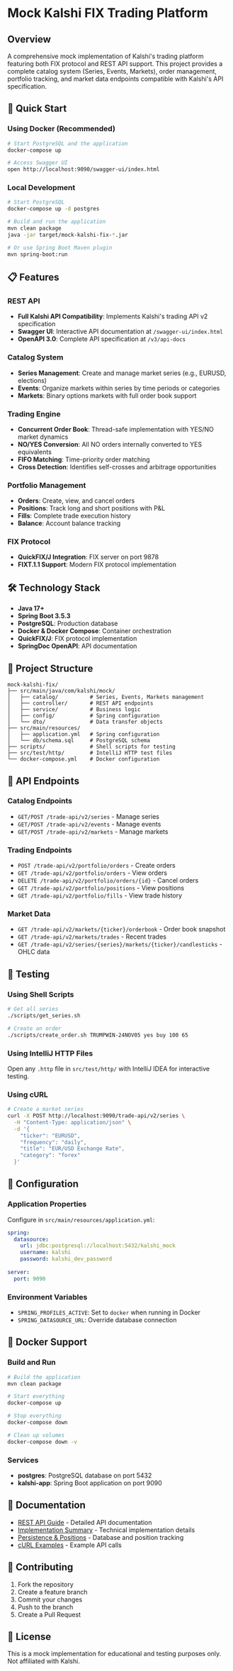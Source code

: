 # Mock Kalshi FIX Trading Platform

## Overview

A comprehensive mock implementation of Kalshi's trading platform featuring both FIX protocol and REST API support. This project provides a complete catalog system (Series, Events, Markets), order management, portfolio tracking, and market data endpoints compatible with Kalshi's API specification.

## 🚀 Quick Start

### Using Docker (Recommended)

```bash
# Start PostgreSQL and the application
docker-compose up

# Access Swagger UI
open http://localhost:9090/swagger-ui/index.html
```

### Local Development

```bash
# Start PostgreSQL
docker-compose up -d postgres

# Build and run the application
mvn clean package
java -jar target/mock-kalshi-fix-*.jar

# Or use Spring Boot Maven plugin
mvn spring-boot:run
```

## 📋 Features

### REST API
- **Full Kalshi API Compatibility**: Implements Kalshi's trading API v2 specification
- **Swagger UI**: Interactive API documentation at `/swagger-ui/index.html`
- **OpenAPI 3.0**: Complete API specification at `/v3/api-docs`

### Catalog System
- **Series Management**: Create and manage market series (e.g., EURUSD, elections)
- **Events**: Organize markets within series by time periods or categories
- **Markets**: Binary options markets with full order book support

### Trading Engine
- **Concurrent Order Book**: Thread-safe implementation with YES/NO market dynamics
- **NO/YES Conversion**: All NO orders internally converted to YES equivalents
- **FIFO Matching**: Time-priority order matching
- **Cross Detection**: Identifies self-crosses and arbitrage opportunities

### Portfolio Management
- **Orders**: Create, view, and cancel orders
- **Positions**: Track long and short positions with P&L
- **Fills**: Complete trade execution history
- **Balance**: Account balance tracking

### FIX Protocol
- **QuickFIX/J Integration**: FIX server on port 9878
- **FIXT.1.1 Support**: Modern FIX protocol implementation

## 🛠️ Technology Stack

- **Java 17+**
- **Spring Boot 3.5.3**
- **PostgreSQL**: Production database
- **Docker & Docker Compose**: Container orchestration
- **QuickFIX/J**: FIX protocol implementation
- **SpringDoc OpenAPI**: API documentation

## 📁 Project Structure

```
mock-kalshi-fix/
├── src/main/java/com/kalshi/mock/
│   ├── catalog/          # Series, Events, Markets management
│   ├── controller/       # REST API endpoints
│   ├── service/          # Business logic
│   ├── config/           # Spring configuration
│   └── dto/              # Data transfer objects
├── src/main/resources/
│   ├── application.yml   # Spring configuration
│   └── db/schema.sql     # PostgreSQL schema
├── scripts/              # Shell scripts for testing
├── src/test/http/        # IntelliJ HTTP test files
└── docker-compose.yml    # Docker configuration
```

## 🔌 API Endpoints

### Catalog Endpoints
- `GET/POST /trade-api/v2/series` - Manage series
- `GET/POST /trade-api/v2/events` - Manage events  
- `GET/POST /trade-api/v2/markets` - Manage markets

### Trading Endpoints
- `POST /trade-api/v2/portfolio/orders` - Create orders
- `GET /trade-api/v2/portfolio/orders` - View orders
- `DELETE /trade-api/v2/portfolio/orders/{id}` - Cancel orders
- `GET /trade-api/v2/portfolio/positions` - View positions
- `GET /trade-api/v2/portfolio/fills` - View trade history

### Market Data
- `GET /trade-api/v2/markets/{ticker}/orderbook` - Order book snapshot
- `GET /trade-api/v2/markets/trades` - Recent trades
- `GET /trade-api/v2/series/{series}/markets/{ticker}/candlesticks` - OHLC data

## 🧪 Testing

### Using Shell Scripts
```bash
# Get all series
./scripts/get_series.sh

# Create an order
./scripts/create_order.sh TRUMPWIN-24NOV05 yes buy 100 65
```

### Using IntelliJ HTTP Files
Open any `.http` file in `src/test/http/` with IntelliJ IDEA for interactive testing.

### Using cURL
```bash
# Create a market series
curl -X POST http://localhost:9090/trade-api/v2/series \
  -H "Content-Type: application/json" \
  -d '{
    "ticker": "EURUSD",
    "frequency": "daily",
    "title": "EUR/USD Exchange Rate",
    "category": "forex"
  }'
```

## 🔧 Configuration

### Application Properties
Configure in `src/main/resources/application.yml`:

```yaml
spring:
  datasource:
    url: jdbc:postgresql://localhost:5432/kalshi_mock
    username: kalshi
    password: kalshi_dev_password
    
server:
  port: 9090
```

### Environment Variables
- `SPRING_PROFILES_ACTIVE`: Set to `docker` when running in Docker
- `SPRING_DATASOURCE_URL`: Override database connection

## 🐳 Docker Support

### Build and Run
```bash
# Build the application
mvn clean package

# Start everything
docker-compose up

# Stop everything
docker-compose down

# Clean up volumes
docker-compose down -v
```

### Services
- **postgres**: PostgreSQL database on port 5432
- **kalshi-app**: Spring Boot application on port 9090

## 📖 Documentation

- [REST API Guide](REST_API_GUIDE.md) - Detailed API documentation
- [Implementation Summary](IMPLEMENTATION_SUMMARY.md) - Technical implementation details
- [Persistence & Positions](PERSISTENCE_AND_POSITIONS.md) - Database and position tracking
- [cURL Examples](CURL_EXAMPLES.md) - Example API calls

## 🤝 Contributing

1. Fork the repository
2. Create a feature branch
3. Commit your changes
4. Push to the branch
5. Create a Pull Request

## 📝 License

This is a mock implementation for educational and testing purposes only. Not affiliated with Kalshi.